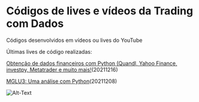 # Códigos de lives e vídeos da Trading com Dados

Códigos desenvolvidos em vídeos ou lives do YouTube

Últimas lives de código realizadas:

[Obtenção de dados financeiros com Python (Quandl, Yahoo Finance, investpy, Metatrader e muito mais!](https://youtu.be/sd6pQaDSRgs)(20211216)

[MGLU3: Uma análise com Python](https://youtu.be/LMVpp0xymOE)(20211208)



![Alt-Text](https://www.valutrades.com/hs-fs/hubfs/data-driven-trading.jpg?width=1095&name=data-driven-trading.jpg)
